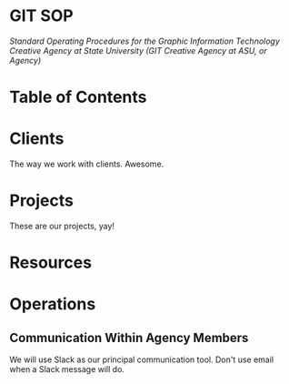 # GIT SOP

_Standard Operating Procedures for the Graphic Information Technology Creative Agency at State University (GIT Creative Agency at ASU, or Agency)_

# Table of Contents

# Clients

The way we work with clients. Awesome.

# Projects
These are our projects, yay!

# Resources

# Operations

## Communication Within Agency Members

We will use Slack as our principal communication tool. Don't use email when a Slack message will do.
